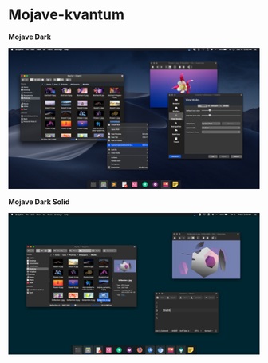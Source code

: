 # Mojave-kvantum

**Mojave Dark**


![screenshot](https://github.com/Luwx/Mojave-kvantum/blob/master/Mojave-dark.png)

**Mojave Dark Solid**


![screenshot](https://github.com/Luwx/Mojave-kvantum/blob/master/Mojave-dark-solid.png)
